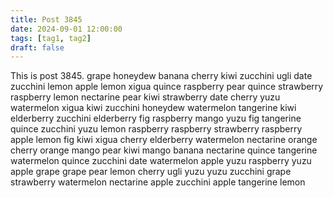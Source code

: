 ```yaml
---
title: Post 3845
date: 2024-09-01 12:00:00
tags: [tag1, tag2]
draft: false
---
```

This is post 3845.
grape
honeydew
banana
cherry
kiwi
zucchini
ugli
date
zucchini
lemon
apple
lemon
xigua
quince
raspberry
pear
quince
strawberry
raspberry
lemon
nectarine
pear
kiwi
strawberry
date
cherry
yuzu
watermelon
xigua
kiwi
zucchini
honeydew
watermelon
tangerine
kiwi
elderberry
zucchini
elderberry
fig
raspberry
mango
yuzu
fig
tangerine
quince
zucchini
yuzu
lemon
raspberry
raspberry
strawberry
raspberry
apple
lemon
fig
kiwi
xigua
cherry
elderberry
watermelon
nectarine
orange
cherry
orange
mango
pear
kiwi
mango
banana
nectarine
quince
tangerine
watermelon
quince
zucchini
date
watermelon
apple
yuzu
raspberry
yuzu
apple
grape
grape
pear
lemon
cherry
ugli
yuzu
yuzu
zucchini
grape
strawberry
watermelon
nectarine
apple
zucchini
apple
tangerine
lemon
